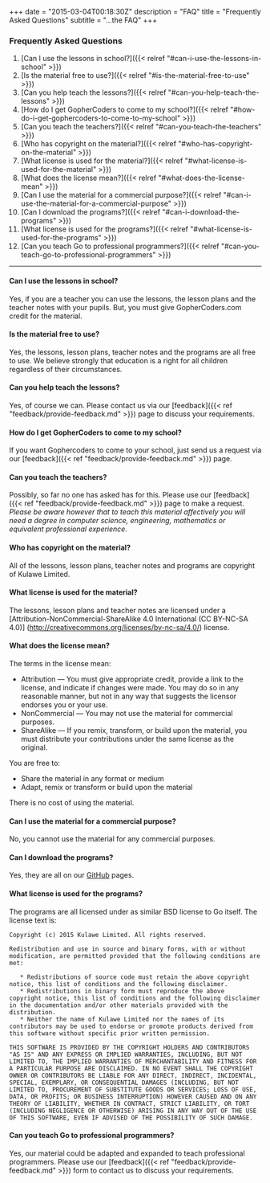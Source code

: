 +++
date = "2015-03-04T00:18:30Z"
description = "FAQ"
title = "Frequently Asked Questions"
subtitle = "...the FAQ"
+++
### Frequently Asked Questions

1. [Can I use the lessons in school?]({{< relref "#can-i-use-the-lessons-in-school" >}})
2. [Is the material free to use?]({{< relref "#is-the-material-free-to-use" >}})
3. [Can you help teach the lessons?]({{< relref "#can-you-help-teach-the-lessons" >}})
4. [How do I get GopherCoders to come to my school?]({{< relref "#how-do-i-get-gophercoders-to-come-to-my-school" >}})
5. [Can you teach the teachers?]({{< relref "#can-you-teach-the-teachers" >}})
6. [Who has copyright on the material?]({{< relref "#who-has-copyright-on-the-material" >}})
7. [What license is used for the material?]({{< relref "#what-license-is-used-for-the-material" >}})
8. [What does the license mean?]({{< relref "#what-does-the-license-mean" >}})
9. [Can I use the material for a commercial purpose?]({{< relref "#can-i-use-the-material-for-a-commercial-purpose" >}})
10. [Can I download the programs?]({{< relref "#can-i-download-the-programs" >}})
11. [What license is used for the programs?]({{< relref "#what-license-is-used-for-the-programs" >}})
12. [Can you teach Go to professional programmers?]({{< relref "#can-you-teach-go-to-professional-programmers" >}})

<hr></hr>

#### Can I use the lessons in school?
Yes, if you are a teacher you can use the lessons, the lesson plans and the teacher
notes with your pupils. But, you must give GopherCoders.com credit for the material.

#### Is the material free to use?
Yes, the lessons, lesson plans, teacher notes and the programs are all free to
use. We believe strongly that education is a right for all children regardless of
their circumstances.

#### Can you help teach the lessons?
Yes, of course we can. Please contact us via our [feedback]({{< ref "feedback/provide-feedback.md" >}}) page to discuss your
requirements.

#### How do I get GopherCoders to come to my school?
If you want Gophercoders to come to your school, just send us a request via
our [feedback]({{< ref "feedback/provide-feedback.md" >}}) page.

#### Can you teach the teachers?
Possibly, so far no one has asked has for this. Please use our [feedback]({{< ref
"feedback/provide-feedback.md" >}}) page to make a request. _Please be aware
however that to teach this material affectively you will need a degree in computer
science, engineering, mathematics or equivalent professional experience._

#### Who has copyright on the material?
All of the lessons, lesson plans, teacher notes and programs are copyright of
Kulawe Limited.

#### What license is used for the material?
The lessons, lesson plans and teacher notes are licensed under a
[Attribution-NonCommercial-ShareAlike 4.0 International (CC BY-NC-SA 4.0)]
(http://creativecommons.org/licenses/by-nc-sa/4.0/) license.

#### What does the license mean?
The terms in the license mean:

* Attribution — You must give appropriate credit, provide a link to the license, and indicate if changes were made. You may do so in any reasonable manner, but not in any way that suggests the licensor endorses you or your use.
* NonCommercial — You may not use the material for commercial purposes.
* ShareAlike — If you remix, transform, or build upon the material, you must distribute your contributions under the same license as the original.

You are free to:

* Share the material in any format or medium
* Adapt, remix or transform or build upon the material

There is no cost of using the material.

#### Can I use the material for a commercial purpose?
No, you cannot use the material for any commercial purposes.

#### Can I download the programs?
Yes, they are all on our [GitHub](http://github.com/gophercoders) pages.

#### What license is used for the programs?
The programs are all licensed under as similar BSD license to Go itself.
The license text is:
```
Copyright (c) 2015 Kulawe Limited. All rights reserved.

Redistribution and use in source and binary forms, with or without
modification, are permitted provided that the following conditions are
met:

   * Redistributions of source code must retain the above copyright
notice, this list of conditions and the following disclaimer.
   * Redistributions in binary form must reproduce the above
copyright notice, this list of conditions and the following disclaimer
in the documentation and/or other materials provided with the
distribution.
   * Neither the name of Kulawe Limited nor the names of its
contributors may be used to endorse or promote products derived from
this software without specific prior written permission.

THIS SOFTWARE IS PROVIDED BY THE COPYRIGHT HOLDERS AND CONTRIBUTORS
"AS IS" AND ANY EXPRESS OR IMPLIED WARRANTIES, INCLUDING, BUT NOT
LIMITED TO, THE IMPLIED WARRANTIES OF MERCHANTABILITY AND FITNESS FOR
A PARTICULAR PURPOSE ARE DISCLAIMED. IN NO EVENT SHALL THE COPYRIGHT
OWNER OR CONTRIBUTORS BE LIABLE FOR ANY DIRECT, INDIRECT, INCIDENTAL,
SPECIAL, EXEMPLARY, OR CONSEQUENTIAL DAMAGES (INCLUDING, BUT NOT
LIMITED TO, PROCUREMENT OF SUBSTITUTE GOODS OR SERVICES; LOSS OF USE,
DATA, OR PROFITS; OR BUSINESS INTERRUPTION) HOWEVER CAUSED AND ON ANY
THEORY OF LIABILITY, WHETHER IN CONTRACT, STRICT LIABILITY, OR TORT
(INCLUDING NEGLIGENCE OR OTHERWISE) ARISING IN ANY WAY OUT OF THE USE
OF THIS SOFTWARE, EVEN IF ADVISED OF THE POSSIBILITY OF SUCH DAMAGE.
```

#### Can you teach Go to professional programmers?
Yes, our material could be adapted and expanded to teach professional programmers.
Please use our [feedback]({{< ref "feedback/provide-feedback.md" >}}) form to
contact us to discuss your requirements.
